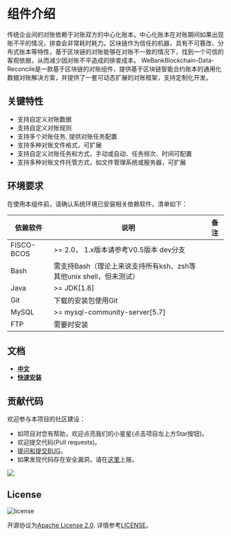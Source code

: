# 组件介绍
传统企业间的对账依赖于对账双⽅的中心化账本。中心化账本在对账期间如果出现账不平的情况，排查会⾮常耗时耗力。区块链作为信任的机器，具有不可篡改、分布式账本等特性，基于区块链的对账能够在对账不一致的情况下，找到⼀个可信的客观依据，从而减少因对账不平造成的排查成本。
WeBankBlockchain-Data-Reconcile是一款基于区块链的对账组件，提供基于区块链智能合约账本的通用化数据对账解决方案，并提供了一套可动态扩展的对账框架，支持定制化开发。

## 关键特性
- 支持自定义对账数据
- 支持自定义对账规则
- 支持多个对账任务, 提供对账任务配置
- 支持多种对账文件格式，可扩展
- 支持自定义对账任务和方式，手动或自动、任务频次、时间可配置
- 支持多种对账文件托管方式，如文件管理系统或服务器，可扩展

## 环境要求

在使用本组件前，请确认系统环境已安装相关依赖软件，清单如下：

| 依赖软件   | 说明                                                         | 备注 |
| ---------- | ------------------------------------------------------------ | ---- |
| FISCO-BCOS | \>= 2.0， 1.x版本请参考V0.5版本 dev分支                      |      |
| Bash       | 需支持Bash（理论上来说支持所有ksh、zsh等其他unix shell，但未测试） |      |
| Java       | \>= JDK[1.8]                                                 |      |
| Git        | 下载的安装包使用Git                                          |      |
| MySQL      | \>= mysql-community-server[5.7]                              |      |
| FTP        | 需要时安装                                                             |      |


## 文档
- [**中文**](https://data-doc.readthedocs.io/zh_CN/dev/docs/WeBankBlockchain-Data-Reconcile/index.html)
- [**快速安装**](https://data-doc.readthedocs.io/zh_CN/dev/docs/WeBankBlockchain-Data-Reconcile/install.html)


## 贡献代码
欢迎参与本项目的社区建设：
- 如项目对您有帮助，欢迎点亮我们的小星星(点击项目左上方Star按钮)。
- 欢迎提交代码(Pull requests)。
- [提问和提交BUG](https://github.com/WeBankBlockchain/Data-Reconcile/issues)。
- 如果发现代码存在安全漏洞，请在[这里](https://security.webank.com)上报。


![](https://media.githubusercontent.com/media/FISCO-BCOS/LargeFiles/master/images/QR_image.png)


## License
![license](http://img.shields.io/badge/license-Apache%20v2-blue.svg)

开源协议为[Apache License 2.0](http://www.apache.org/licenses/). 详情参考[LICENSE](../LICENSE)。

